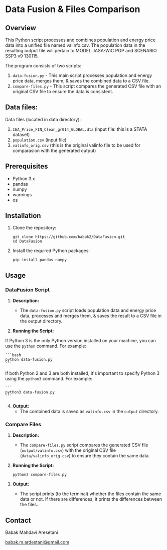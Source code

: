 # Data Fusion & Files Comparison

## Overview
This Python script processes and combines population and energy price data into a unified file named valinfo.csv. 
The population data in the resulting output file will pertain to MODEL IIASA-WiC POP and SCENARIO SSP3 v9 130115. 

The program consists of two scripts:

1. `data-fusion.py` - This main script processes population and energy price data, merges them, & saves the combined data to a CSV file.
2. `compare-files.py` - This script compares the generated CSV file with an original CSV file to ensure the data is consistent.


## Data files:

Data files (located in data directory): 

1. `IEA_Price_FIN_Clean_gr014_GLOBAL.dta` (input file: this is a STATA dataset)
2. `population.csv` (input file)
3. `valinfo_orig.csv` (this is the original valinfo file to be used for comparasion with the generated output)

## Prerequisites

- Python 3.x
- pandas
- numpy
- warnings
- os

## Installation

1. Clone the repository:

    ```
    git clone https://github.com/babak2/DataFusion.git
    cd DataFusion
    ```

2. Install the required Python packages:

    ```
    pip install pandas numpy
    ```

## Usage

### DataFusion Script

1. **Description:**
   - The `data-fusion.py` script loads population data and energy price data, processes and merges them, & saves the result to a CSV file in the output directory.

2. **Running the Script:**

  If Python 3 is the only Python version installed on your machine, you can use the `python` command. For example:

    ```bash
    python data-fusion.py
    ```
  
  If both Python 2 and 3 are both installed, it's important to specify Python 3 using the `python3` command. For example:

    ```
    python3 data-fusion.py
    ```


4. **Output:**
   - The combined data is saved as `valinfo.csv` in the `output` directory.

### Compare Files 

1. **Description:**
   - The `compare-files.py` script compares the generated CSV file (`output/valinfo.csv`) with the original CSV file (`data/valinfo_orig.csv`) to ensure they contain the same data.

2. **Running the Script:**

    ```
    python3 compare-files.py
    ```

3. **Output:**
   - The script prints (to the terminal) whether the files contain the same data or not. If there are differences, it prints the differences between the files.


## Contact 

Babak Mahdavi Aresetani

babak.m.ardestani@gmail.com
